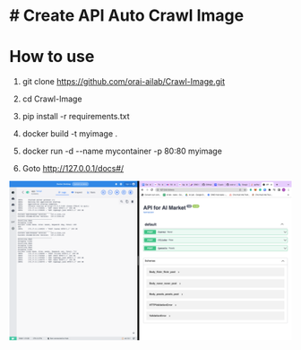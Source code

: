<h1> # Create API Auto Crawl Image </h1>

# How to use

1. git clone https://github.com/orai-ailab/Crawl-Image.git

2. cd Crawl-Image

3. pip install -r requirements.txt

4. docker build -t myimage .

5. docker run -d --name mycontainer -p 80:80 myimage

6. Goto http://127.0.0.1/docs#/

![My Image](img/Screenshot%202022-11-10%20at%2011.40.25%20(2).png)

